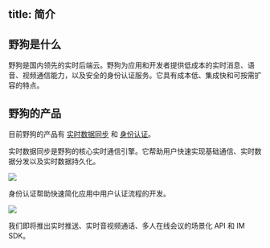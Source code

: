 title:  简介
---

<h2 id='野狗是什么' class="article-heading top-heading">野狗是什么</h2>
野狗是国内领先的实时后端云。野狗为应用和开发者提供低成本的实时消息、语音、视频通信能力，以及安全的身份认证服务。它具有成本低、集成快和可按需扩容的特点。


## 野狗的产品
目前野狗的产品有 [实时数据同步](/overview/sync.html) 和 [身份认证](/overview/auth.html)。

实时数据同步是野狗的核心实时通信引擎。它帮助用户快速实现基础通信、实时数据分发以及实时数据持久化。

![](/images/introduction.png)


身份认证帮助快速简化应用中用户认证流程的开发。

![](/images/wilddogid.png)

我们即将推出实时推送、实时音视频通话、多人在线会议的场景化 API 和 IM SDK。



